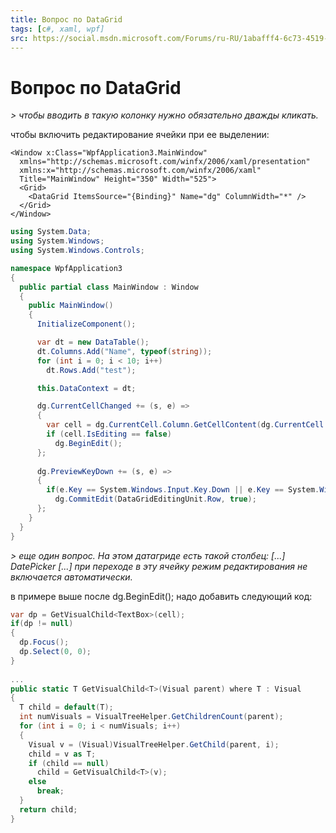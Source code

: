 ```yaml
---
title: Вопрос по DataGrid
tags: [c#, xaml, wpf]
src: https://social.msdn.microsoft.com/Forums/ru-RU/1abafff4-6c73-4519-a87a-5bab0ebe37e6/-datagrid?forum=fordesktopru
---
```

# Вопрос по DataGrid
*> чтобы вводить в такую колонку нужно обязательно дважды кликать.*

чтобы включить редактирование ячейки при ее выделении:
```xaml
<Window x:Class="WpfApplication3.MainWindow"
  xmlns="http://schemas.microsoft.com/winfx/2006/xaml/presentation"
  xmlns:x="http://schemas.microsoft.com/winfx/2006/xaml"
  Title="MainWindow" Height="350" Width="525">
  <Grid>
    <DataGrid ItemsSource="{Binding}" Name="dg" ColumnWidth="*" />
  </Grid>
</Window>
```
```c#
using System.Data;
using System.Windows;
using System.Windows.Controls;

namespace WpfApplication3
{
  public partial class MainWindow : Window
  {
    public MainWindow()
    {
      InitializeComponent();

      var dt = new DataTable();
      dt.Columns.Add("Name", typeof(string));
      for (int i = 0; i < 10; i++)
        dt.Rows.Add("test");

      this.DataContext = dt;

      dg.CurrentCellChanged += (s, e) =>
      {
        var cell = dg.CurrentCell.Column.GetCellContent(dg.CurrentCell.Item).Parent as DataGridCell;
        if (cell.IsEditing == false)
          dg.BeginEdit();
      };
      
      dg.PreviewKeyDown += (s, e) =>
      {
        if(e.Key == System.Windows.Input.Key.Down || e.Key == System.Windows.Input.Key.Up)
          dg.CommitEdit(DataGridEditingUnit.Row, true);
      };
    }
  }
}
```
*> еще один вопрос. На этом датагриде есть такой столбец: [...] DatePicker [...] при переходе в эту ячейку режим редактирования не включается автоматически.*

в примере выше после dg.BeginEdit(); надо добавить следующий код:
```c#
var dp = GetVisualChild<TextBox>(cell);
if(dp != null)
{
  dp.Focus();
  dp.Select(0, 0);
}
  
...
public static T GetVisualChild<T>(Visual parent) where T : Visual
{
  T child = default(T);
  int numVisuals = VisualTreeHelper.GetChildrenCount(parent);
  for (int i = 0; i < numVisuals; i++)
  {
    Visual v = (Visual)VisualTreeHelper.GetChild(parent, i);
    child = v as T;
    if (child == null)
      child = GetVisualChild<T>(v);
    else
      break;
  }
  return child;
}
```

